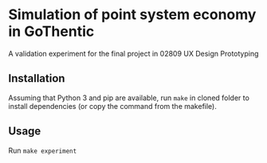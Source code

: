 # Simulation of point system economy in GoThentic
A validation experiment for the final project in 02809 UX Design Prototyping

## Installation
Assuming that Python 3 and pip are available, run `make` in cloned folder to install dependencies (or copy the command from the makefile).

## Usage
Run `make experiment`
